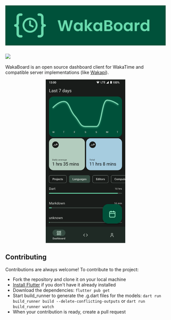 # ![WakaBoard](docs/hero.png)

<img src="https://wakapi.giopan.dev/api/badge/giopan/interval:any/label:wakaboard?label=time">


WakaBoard is an open source dashboard client for WakaTime and compatible server implementations (like [Wakapi](https://github.com/muety/wakapi)).

<p align="center">
  <img src="docs/screenshots/dashboard.png" width="250">
</p>

## Contributing
Contributions are always welcome! To contribute to the project:
 - Fork the repository and clone it on your local machine
 - [Install Flutter](https://docs.flutter.dev/get-started/install) if you don't have it already installed 
 - Download the dependencies: `flutter pub get`
 - Start build_runner to generate the .g.dart files for the models: `dart run build_runner build --delete-conflicting-outputs` or `dart run build_runner watch`
 - When your contribution is ready, create a pull request
